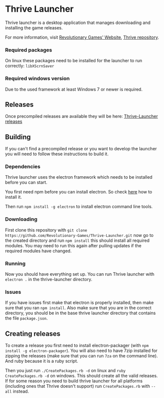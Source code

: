 Thrive Launcher
===============

Thrive launcher is a desktop application that manages downloading and
installing the game releases.

For more information, visit [Revolutionary Games' Website](http://revolutionarygamesstudio.com/), 
[Thrive repository](https://github.com/Revolutionary-Games/Thrive).



### Required packages

On linux these packages need to be installed for the launcher to run
correctly: `libXScrnSaver`


### Required windows version

Due to the used framework at least Windows 7 or newer is required.

Releases
--------

Once precompiled releases are available they will be
here:
[Thrive-Launcher releases](https://github.com/Revolutionary-Games/Thrive-Launcher/releases)


Building
--------

If you can't find a precompiled release or you want to develop the
launcher you will need to follow these instructions to build it.

### Dependencies

Thrive launcher uses the electron framework which needs to be
installed before you can start.

You first need npm before you can install electron. So
check [here](https://docs.npmjs.com/getting-started/installing-node)
how to install it.

Then run `npm install -g electron` to install electron command line tools.

### Downloading

First clone this repository with `git clone
https://github.com/Revolutionary-Games/Thrive-Launcher.git` now go to
the created directory and run `npm install` this should install all
required modules. You may need to run this again after pulling updates
if the required modules have changed.

### Running

Now you should have everything set up. You can run Thrive launcher
with `electron .` in the thrive-launcher directory.

### Issues

If you have issues first make that electron is properly installed,
then make sure that you ran `npm install`. Also make sure that you are
in the correct directory, you should be in the base thrive launcher
directory that contains the file `package.json`.


Creating releases
-----------------

To create a release you first need to install electron-packager (with
`npm install -g electron-packager`). You will also need to have 7zip
installed for zipping the releases (make sure that you can run `7za`
on the command line). And ruby because it is a ruby script.

Then you just run `./CreatePackages.rb -d` on linux and `ruby
CreatePackages.rb -d` on windows. This should create all the valid
releases. If for some reason you need to build thrive launcher for all
platforms (including ones that Thrive doesn't support) run
`CreatePackages.rb` with `--all` instead.






